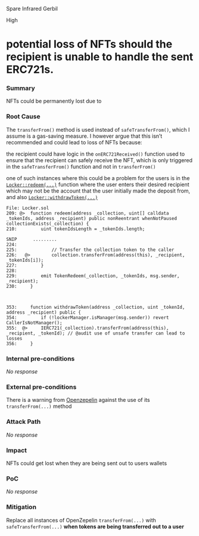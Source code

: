 Spare Infrared Gerbil

High

# potential loss of NFTs should the recipient is unable to handle the sent ERC721s.

### Summary

NFTs could be permanently lost due to 

### Root Cause

The `transferFrom()` method is used instead of `safeTransferFrom()`, which I assume is a gas-saving measure. I however argue that this isn’t recommended and could lead to loss of NFTs because:

the recipient could have logic in the `onERC721Received()` function used to ensure that the recipient can safely receive the NFT, which is only triggered in the `safeTransferFrom()` function and not in `transferFrom()`

one of such instances where this could be a problem for the users is in the [`Locker::redeem(...)`](https://github.com/sherlock-audit/2024-08-flayer/blob/main/flayer/src/contracts/Locker.sol#L226) function where the user enters their desired recipient which may not be the account that the user initially made the deposit from, and also [`Locker::withdrawToken(...)`](https://github.com/sherlock-audit/2024-08-flayer/blob/main/flayer/src/contracts/Locker.sol#L353-L355)

```solidity
File: Locker.sol
209: @>  function redeem(address _collection, uint[] calldata _tokenIds, address _recipient) public nonReentrant whenNotPaused collectionExists(_collection) {
210:         uint tokenIdsLength = _tokenIds.length; 

SNIP      .........
224: 
225:             // Transfer the collection token to the caller
226:   @>        collection.transferFrom(address(this), _recipient, _tokenIds[i]);
227:         }
228: 
229:         emit TokenRedeem(_collection, _tokenIds, msg.sender, _recipient);
230:     }



353:     function withdrawToken(address _collection, uint _tokenId, address _recipient) public {
354:         if (!lockerManager.isManager(msg.sender)) revert CallerIsNotManager();
355:  @>     IERC721(_collection).transferFrom(address(this), _recipient, _tokenId); // @audit use of unsafe transfer can lead to losses
356:     }

```

### Internal pre-conditions

_No response_

### External pre-conditions

There is a warning from [Openzepelin](https://docs.openzeppelin.com/contracts/4.x/api/token/erc721#IERC721-transferFrom-address-address-uint256-) against the use of its `transferFrom(...)` method

### Attack Path

_No response_

### Impact

NFTs could get lost when they are being sent out to users wallets

### PoC

_No response_

### Mitigation

Replace all instances of OpenZepelin `transferFrom(...)` with `safeTransferFrom(...)` **when tokens are being transferred out to a user**